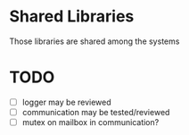 # Shared Libraries

Those libraries are shared among the systems

# TODO

- [ ] logger may be reviewed
- [ ] communication may be tested/reviewed
- [ ] mutex on mailbox in communication?